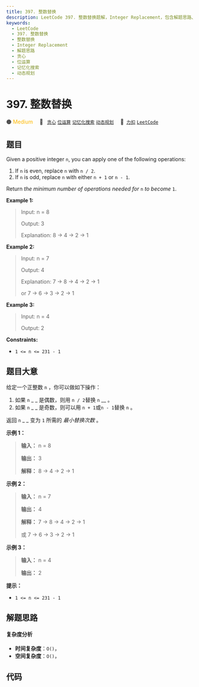 ```yaml
---
title: 397. 整数替换
description: LeetCode 397. 整数替换题解，Integer Replacement，包含解题思路、复杂度分析以及完整的 JavaScript 代码实现。
keywords:
  - LeetCode
  - 397. 整数替换
  - 整数替换
  - Integer Replacement
  - 解题思路
  - 贪心
  - 位运算
  - 记忆化搜索
  - 动态规划
---
```


# 397. 整数替换

🟠 <font color=#ffb800>Medium</font>&emsp; 🔖&ensp; [`贪心`](/tag/greedy.md) [`位运算`](/tag/bit-manipulation.md) [`记忆化搜索`](/tag/memoization.md) [`动态规划`](/tag/dynamic-programming.md)&emsp; 🔗&ensp;[`力扣`](https://leetcode.cn/problems/integer-replacement) [`LeetCode`](https://leetcode.com/problems/integer-replacement)

## 题目

Given a positive integer `n`, you can apply one of the following operations:

  1. If `n` is even, replace `n` with `n / 2`.
  2. If `n` is odd, replace `n` with either `n + 1` or `n - 1`.

Return _the minimum number of operations needed for_ `n` _to become_ `1`.



**Example 1:**

> Input: n = 8
> 
> Output: 3
> 
> Explanation: 8 -> 4 -> 2 -> 1

**Example 2:**

> Input: n = 7
> 
> Output: 4
> 
> Explanation: 7 -> 8 -> 4 -> 2 -> 1
> 
> or 7 -> 6 -> 3 -> 2 -> 1

**Example 3:**

> Input: n = 4
> 
> Output: 2

**Constraints:**

  * `1 <= n <= 231 - 1`


## 题目大意

给定一个正整数 `n` ，你可以做如下操作：

  1. 如果 `n` _ _ 是偶数，则用 `n / 2`替换 `n` __ 。
  2. 如果 `n` _ _ 是奇数，则可以用 `n + 1`或`n - 1`替换 `n` 。

返回 `n` _ _ 变为 `1` 所需的 _最小替换次数_ 。



**示例 1：**

> 
> 
> 
> 
> 
> **输入：** n = 8
> 
> **输出：** 3
> 
> **解释：** 8 -> 4 -> 2 -> 1
> 
> 

**示例 2：**

> 
> 
> 
> 
> 
> **输入：** n = 7
> 
> **输出：** 4
> 
> **解释：** 7 -> 8 -> 4 -> 2 -> 1
> 
> 或 7 -> 6 -> 3 -> 2 -> 1
> 
> 

**示例 3：**

> 
> 
> 
> 
> 
> **输入：** n = 4
> 
> **输出：** 2
> 
> 



**提示：**

  * `1 <= n <= 231 - 1`


## 解题思路

#### 复杂度分析

- **时间复杂度**：`O()`，
- **空间复杂度**：`O()`，

## 代码

```javascript

```